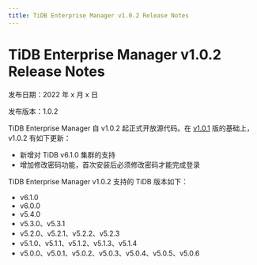 ```yaml
---
title: TiDB Enterprise Manager v1.0.2 Release Notes
---
```


# TiDB Enterprise Manager v1.0.2 Release Notes

发布日期：2022 年 x 月 x 日

发布版本：1.0.2

TiDB Enterprise Manager 自 v1.0.2 起正式开放源代码。在 [v1.0.1](/tidb-enterprise-manager/tidb-enterprise-manager-release-1.0.1.md) 版的基础上，v1.0.2 有如下更新：

- 新增对 TiDB v6.1.0 集群的支持
- 增加修改密码功能，首次安装后必须修改密码才能完成登录

TiDB Enterprise Manager v1.0.2 支持的 TiDB 版本如下：

- v6.1.0
- v6.0.0
- v5.4.0
- v5.3.0、v5.3.1
- v5.2.0、v5.2.1、v5.2.2、v5.2.3
- v5.1.0、v5.1.1、v5.1.2、v5.1.3、v5.1.4
- v5.0.0、v5.0.1、v5.0.2、v5.0.3、v5.0.4、v5.0.5、v5.0.6
